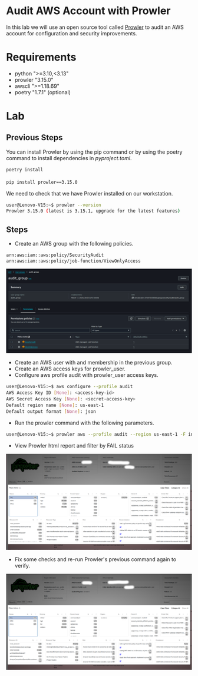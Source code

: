 # Audit AWS Account with Prowler

In this lab we will use an open source tool called [Prowler](https://github.com/prowler-cloud/prowler) to  audit an AWS account for configuration and security improvements.

# Requirements

- python ">=3.10,<3.13"
- prowler "3.15.0"
- awscli ">=1.18.69"
- poetry "1.7.1" (optional)

# Lab

## Previous Steps

You can install Prowler by using the pip command or by using the poetry command to install dependencies in *pyproject.toml*.

```sh
poetry install

pip install prowler==3.15.0
```

We need to check that we have Prowler installed on our workstation.

```sh
user@Lenovo-V15:~$ prowler --version
Prowler 3.15.0 (latest is 3.15.1, upgrade for the latest features)
```

## Steps

- Create an AWS group with the following policies.

```
arn:aws:iam::aws:policy/SecurityAudit
arn:aws:iam::aws:policy/job-function/ViewOnlyAccess
```

![001.1 Audit group to use prowler](../images/001.1_audit_group.png)

- Create an AWS user with and membership in the previous group.
- Create an AWS access keys for prowler_user.
- Configure aws profile audit with prowler_user access keys.

```sh
user@Lenovo-V15:~$ aws configure --profile audit
AWS Access Key ID [None]: <access-key-id>
AWS Secret Access Key [None]: <secret-access-key>
Default region name [None]: us-east-1
Default output format [None]: json
```

- Run the prowler command with the following parameters.

```sh
user@Lenovo-V15:~$ prowler aws --profile audit --region us-east-1 -F index -o reports
```

- View Prowler html report and filter by FAIL status

![001.2 Prowler report filter](../images/001.2_prowler_report_filter.png)

- Fix some checks and re-run Prowler's previous command again to verify.

![001.3 Prowler new report](../images/001.3_prowler_new_report_filter.png)
